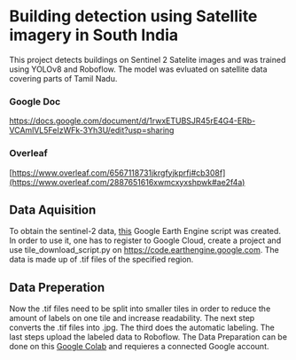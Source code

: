 # Building detection using Satellite imagery in South India
This project detects buildings on Sentinel 2 Satelite images and was trained using YOLOv8 and Roboflow. The model was evluated on satellite data covering parts of Tamil Nadu.
### Google Doc
 https://docs.google.com/document/d/1rwxETUBSJR45rE4G4-ERb-VCAmlVL5FeIzWFk-3Yh3U/edit?usp=sharing
### Overleaf 
 [https://www.overleaf.com/6567118731jkrgfyjkprfj#cb308f](https://www.overleaf.com/2887651616xwmcxyxshpwk#ae2f4a)
## Data Aquisition
To obtain the sentinel-2 data, [this](data/tile_download_script.py) Google Earth Engine script was created. In order to use it, one has to register to Google Cloud, create a project and use tile_download_script.py on https://code.earthengine.google.com. 
The data is made up of .tif files of the specified region.
## Data Preperation
Now the .tif files need to be split into smaller tiles in order to reduce the amount of labels on one tile and increase readability. The next step converts the .tif files into .jpg. The third does the automatic labeling. The last steps upload the labeled data to Roboflow. The Data Preparation can be done on this [Google Colab](data/TileConvertingAndLabeling.ipynb) and requieres a connected Google account.
